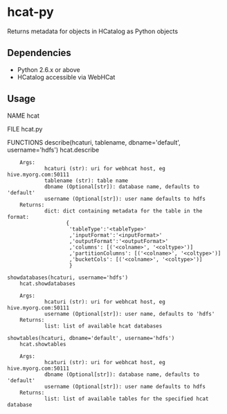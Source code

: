 **hcat-py**
==============
Returns metadata for objects in HCatalog as Python objects

Dependencies
--------------
- Python 2.6.x or above
- HCatalog accessible via WebHCat

Usage
--------------
NAME
    hcat

FILE
    hcat.py

FUNCTIONS
    describe(hcaturi, tablename, dbname='default', username='hdfs')
        hcat.describe

        Args:
                hcaturi (str): uri for webhcat host, eg hive.myorg.com:50111
                tablename (str): table name
                dbname (Optional[str]): database name, defaults to 'default'
                username (Optional[str]): user name defaults to hdfs
        Returns:
                dict: dict containing metadata for the table in the format:
                       {
                        'tableType':'<tableType>'
                        ,'inputFormat':'<inputFormat>'
                        ,'outputFormat':'<outputFormat>'
                        ,'columns': [('<colname>', '<coltype>')]
                        ,'partitionColumns': [('<colname>', '<coltype>')]
                        ,'bucketCols': [('<colname>', '<coltype>')]
                        }

    showdatabases(hcaturi, username='hdfs')
        hcat.showdatabases

        Args:
                hcaturi (str): uri for webhcat host, eg hive.myorg.com:50111
                username (Optional[str]): user name, defaults to 'hdfs'
        Returns:
                list: list of available hcat databases

    showtables(hcaturi, dbname='default', username='hdfs')
        hcat.showtables

        Args:
                hcaturi (str): uri for webhcat host, eg hive.myorg.com:50111
                dbname (Optional[str]): database name, defaults to 'default'
                username (Optional[str]): user name defaults to hdfs
        Returns:
                list: list of available tables for the specified hcat database
				
